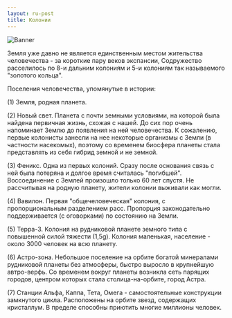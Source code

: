 ```yaml
---
layout: ru-post
title: Колонии
---
```


![Banner](http://gamerotor.com/images_ldu/events/event_planets_ww400_hh150.jpg)

Земля  уже давно не является единственным местом жительства человечества - за короткие пару веков экспансии, Содружество расселилось по 8-и дальним колониям и 5-и колониям так называемого "золотого кольца".

Поселения человечества, упомянутые в истории:

(1) Земля, родная планета.

(2) Новый свет. Планета с почти земными условиями, на которой была найдена первичная жизнь, схожая с нашей. До сих пор очень напоминает Землю до появления на ней человечества. К сожалению, первые колонисты занесли на нее некоторые организмы с Земли (в частности насекомых), поэтому со временем биосфера планеты стала представлять из себя гибрид земной и не земной.

(3) Феникс. Одна из первых колоний. Сразу после основания связь с ней была потеряна и долгое время считалась "погибшей". Воссоединение с Землей произошло только 60 лет спустя. Не рассчитывая на родную планету, жители колонии выживали как могли.

(4) Вавилон. Первая "общечеловеческая" колония, с пропорциональным разделением расс. Пропорция законодательно поддерживается (с оговорками) по состоянию на Земли.

(5) Терра-3. Колония на рудниковой планете земного типа с повышенной силой тяжести (1,5g). Колония маленькая, население - около 3000 человек на всю планету.

(6) Астро-зона. Небольшое поселение на орбите богатой минералами рудниковой планеты без атмосферы, быстро выросло в крупнейшую автро-верфь. Со временем вокруг планеты возникла сеть парящих городов, центром которых стала столица-на-орбите, город Астра.

(7) Станции Альфа, Каппа, Тета, Омега - самостоятельные конструкции замкнутого цикла. Расположены на орбите звезд, содержащих кристаллум. В пределе способны приютить многие миллионы человек.
